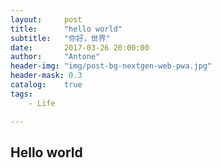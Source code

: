 ```yaml
---
layout:     post
title:      "hello world"
subtitle:   "你好，世界"
date:       2017-03-26 20:00:00
author:     "Antone"
header-img: "img/post-bg-nextgen-web-pwa.jpg"
header-mask: 0.3
catalog:    true
tags:
    - Life

---
```




## Hello world


